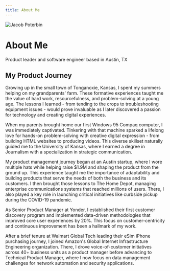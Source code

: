 ```yaml
---
title: About Me
---
```


<div class="hero">
    <img src="/assets/images/profile.png" alt="Jacob Poterbin" class="profile-image">
    <div class="hero-content">
        <h1>About Me</h1>
        <p>Product leader and software engineer based in Austin, TX</p>
    </div>
</div>

## My Product Journey

Growing up in the small town of Tonganoxie, Kansas, I spent my summers helping on my grandparents' farm. These formative experiences taught me the value of hard work, resourcefulness, and problem-solving at a young age. The lessons I learned - from tending to the crops to troubleshooting equipment issues - would prove invaluable as I later discovered a passion for technology and creating digital experiences.

When my parents brought home our first Windows 95 Compaq computer, I was immediately captivated. Tinkering with that machine sparked a lifelong love for hands-on problem-solving with creative digital expression - from building HTML websites to producing videos. This diverse skillset naturally guided me to the University of Kansas, where I earned a degree in Journalism with a specialization in strategic communication.

My product management journey began at an Austin startup, where I wore multiple hats while helping raise $1.9M and shaping the product from the ground up. This experience taught me the importance of adaptability and building products that serve the needs of both the business and its customers. I then brought those lessons to The Home Depot, managing enterprise communications systems that reached millions of users. There, I also played a key role in launching critical initiatives like curbside pickup during the COVID-19 pandemic.

As Senior Product Manager at Yonder, I established their first customer discovery program and implemented data-driven methodologies that improved core user experiences by 20%. This focus on customer-centricity and continuous improvement has been a hallmark of my work.

After a brief tenure at Walmart Global Tech leading their eSim iPhone purchasing journey, I joined Amazon's Global Internet Infrastructure Engineering organization. There, I drove voice-of-customer initiatives across 40+ business units as a product manager before advancing to Technical Product Manager, where I now focus on data management challenges for network automation and security applications.